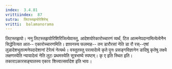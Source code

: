 ```yaml
---
index:  3.4.81
vrittiindex:  87
sutra:  लिटस्तझयोरेशिरेच्
vritti:  balamanorama 
---
```


लिटस्तझयो। ननु लिटस्तझयोरिशिरिजित्येवास्तु, आदेशयोरेकारोच्चारणं व्यर्थं, टित आत्मनेपदानामित्येत्वेनैन सिद्धेरित्यत आत-- एकारोच्चारणमिति। ज्ञापनस्य फलमाह-- तन डारौरसां नेति डा रौ रस्--एषां लुडादेशभूतात्मनेपदादेशानां टेरेत्वं नेत्यर्थः। वस्तुतस्तु परत्वादेत्वे कृते पुनः प्रसङ्गविज्ञानेन डादिषु कृतेषु लक्ष्ये लक्षणस्येति न्यायादेत्वं नेति लुटः प्रथमस्येति सूत्रभाष्ये स्पष्टम्। कृ ए इति स्थित इति। तकाराऽकारसङ्घातस्य एकारः शित्त्वात्सर्वादेश इति भावः। 

